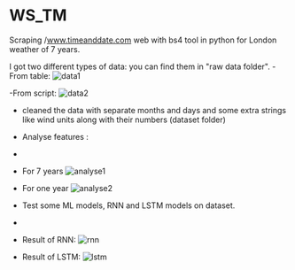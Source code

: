# WS_TM
Scraping /www.timeanddate.com web with bs4 tool in python for London weather of 7 years.

I got two different types of data:
you can find them in "raw data folder".
-From table:
![data1](https://github.com/Seyedhosseinzadeh/WS_TM/tree/main/Pictures/Table.png)

-From script:
![data2](https://github.com/Seyedhosseinzadeh/WS_TM/tree/main/Pictures/Script.png)

- cleaned the data with separate months and days and some extra strings like wind units along with their numbers (dataset folder)
- Analyse features :
- 
- For 7 years
![analyse1](https://github.com/Seyedhosseinzadeh/WS_TM/tree/main/Pictures/SevenYear.png)
- For one year
![analyse2](https://github.com/Seyedhosseinzadeh/WS_TM/tree/main/Pictures/OneYear.png)

- Test some ML models, RNN and LSTM models on dataset.
- 
- Result of RNN:
![rnn](https://github.com/Seyedhosseinzadeh/WS_TM/tree/main/Pictures/RNN_result.png)

- Result of LSTM:
![lstm](https://github.com/Seyedhosseinzadeh/WS_TM/tree/main/Pictures/LSTM_result.png)
